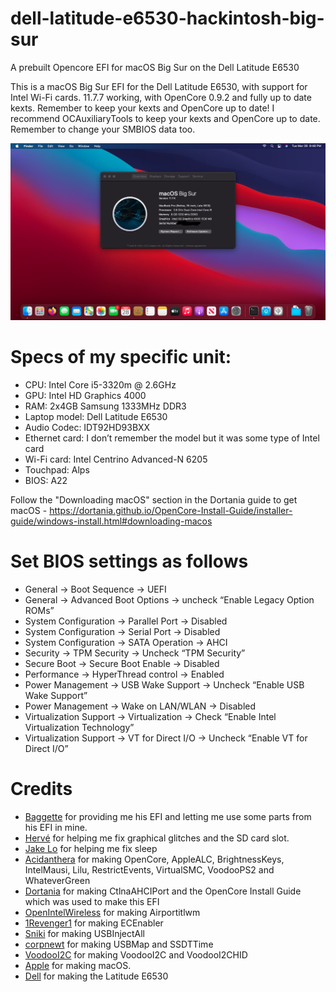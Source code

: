 # dell-latitude-e6530-hackintosh-big-sur
A prebuilt Opencore EFI for macOS Big Sur on the Dell Latitude E6530

This is a macOS Big Sur EFI for the Dell Latitude E6530, with support for Intel Wi-Fi cards. 11.7.7 working, with OpenCore 0.9.2 and fully up to date kexts. Remember to keep your kexts and OpenCore up to date! I recommend OCAuxiliaryTools to keep your kexts and OpenCore up to date. Remember to change your SMBIOS data too. 

![Screenshot](https://github.com/Lost-Entrepreneur439/dell-latitude-e6530-hackintosh-big-sur/blob/main/Screen%20Shot%202023-03-28%20at%209.48.30%20PM.png)

# Specs of my specific unit:
* CPU: Intel Core i5-3320m @ 2.6GHz
* GPU: Intel HD Graphics 4000
* RAM: 2x4GB Samsung 1333MHz DDR3
* Laptop model: Dell Latitude E6530
* Audio Codec: IDT92HD93BXX
* Ethernet card: I don’t remember the model but it was some type of Intel card
* Wi-Fi card: Intel Centrino Advanced-N 6205
* Touchpad: Alps
* BIOS: A22

Follow the "Downloading macOS" section in the Dortania guide to get macOS - https://dortania.github.io/OpenCore-Install-Guide/installer-guide/windows-install.html#downloading-macos

# Set BIOS settings as follows
* General -> Boot Sequence -> UEFI
* General -> Advanced Boot Options -> uncheck “Enable Legacy Option ROMs”
* System Configuration -> Parallel Port -> Disabled
* System Configuration -> Serial Port -> Disabled
* System Configuration -> SATA Operation -> AHCI
* Security -> TPM Security -> Uncheck “TPM Security”
* Secure Boot -> Secure Boot Enable -> Disabled
* Performance -> HyperThread control -> Enabled
* Power Management -> USB Wake Support -> Uncheck “Enable USB Wake Support”
* Power Management -> Wake on LAN/WLAN -> Disabled
* Virtualization Support -> Virtualization -> Check “Enable Intel Virtualization Technology”
* Virtualization Support -> VT for Direct I/O -> Uncheck “Enable VT for Direct I/O”

# Credits

* [Baggette](https://github.com/Baggette) for providing me his EFI and letting me use some parts from his EFI in mine.
* [Hervé](https://osxlatitude.com/profile/4953-herv%C3%A9/) for helping me fix graphical glitches and the SD card slot.
* [Jake Lo](https://osxlatitude.com/profile/1549-jake-lo/) for helping me fix sleep
* [Acidanthera](https://github.com/acidanthera) for making OpenCore, AppleALC, BrightnessKeys, IntelMausi, Lilu, RestrictEvents, VirtualSMC, VoodooPS2 and WhateverGreen
* [Dortania](https://github.com/dortania) for making CtlnaAHCIPort and the OpenCore Install Guide which was used to make this EFI
* [OpenIntelWireless](https://github.com/OpenIntelWireless/) for making Airportitlwm
* [1Revenger1](https://github.com/1Revenger1) for making ECEnabler
* [Sniki](https://github.com/Sniki) for making USBInjectAll
* [corpnewt](https://github.com/corpnewt) for making USBMap and SSDTTime
* [VoodooI2C](https://github.com/VoodooI2C) for making VoodooI2C and VoodooI2CHID
* [Apple](https://www.apple.com/) for making macOS.
* [Dell](https://www.dell.com/en-ca) for making the Latitude E6530